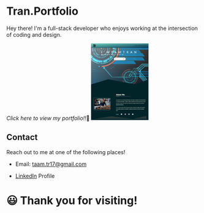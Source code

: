# Tran.Portfolio
Hey there! I'm a full-stack developer who enjoys working at the intersection of coding and design. 

*Click here to view my portfolio!!*💓
<a href="https://tamtr89.github.io/Tran.Portfolio/"><img src="assets/images/tran-portfolio.PNG" style="width: 150px; height:auto;" title="TAM TR. Portfolio" alt="Tran-Portfolio"></a>


## Contact

Reach out to me at one of the following places!

- Email: taam.tr17@gmail.com

* [LinkedIn](https://www.linkedin.com/in/tam-tran-2b1296142/)  Profile

<h1>😃 Thank you for visiting!
